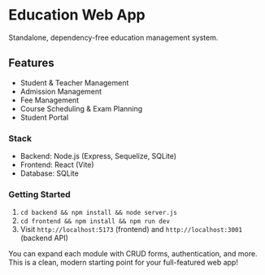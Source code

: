 # Education Web App

Standalone, dependency-free education management system.

## Features

- Student & Teacher Management
- Admission Management
- Fee Management
- Course Scheduling & Exam Planning
- Student Portal

### Stack

- Backend: Node.js (Express, Sequelize, SQLite)
- Frontend: React (Vite)
- Database: SQLite

### Getting Started

1. `cd backend && npm install && node server.js`
2. `cd frontend && npm install && npm run dev`
3. Visit `http://localhost:5173` (frontend) and `http://localhost:3001` (backend API)

You can expand each module with CRUD forms, authentication, and more. This is a clean, modern starting point for your full-featured web app!
